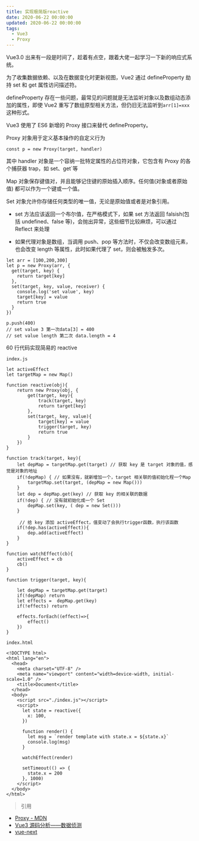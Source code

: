 ```yaml
---
title: 实现极简版reactive
date: 2020-06-22 00:00:00
updated: 2020-06-22 00:00:00
tags:
  - Vue3
  - Proxy
---
```


Vue3.0 出来有一段是时间了，趁着有点空，跟着大佬一起学习一下新的响应式系统。

<!-- more -->

为了收集数据依赖、以及在数据变化时更新视图，Vue2 通过 defineProperty 劫持 set 和 get 属性访问描述符。

defineProperty 存在一些问题，最常见的问题就是无法监听对象以及数组动态添加的属性，即使 Vue2 重写了数组原型相关方法，但仍旧无法监听到`arr[1]=xxx`这种形式。

Vue3 使用了 ES6 新增的 Proxy 接口来替代 defineProperty。

Proxy 对象用于定义基本操作的自定义行为

```
const p = new Proxy(target, handler)
```

其中 handler 对象是一个容纳一批特定属性的占位符对象，它包含有 Proxy 的各个捕获器 trap，如 set、get`等

Map 对象保存键值对，并且能够记住键的原始插入顺序。任何值(对象或者原始值) 都可以作为一个键或一个值。

Set 对象允许你存储任何类型的唯一值，无论是原始值或者是对象引用。

- set 方法应该返回一个布尔值，在严格模式下，如果 set 方法返回 falsish(包括 undefined、false 等)，会抛出异常，这些细节比较麻烦，可以通过 Reflect 来处理

- 如果代理对象是数组，当调用 push、pop 等方法时，不仅会改变数组元素，也会改变 length 等属性，此时如果代理了 set，则会被触发多次。

```
let arr = [100,200,300]
let p = new Proxy(arr, {
  get(target, key) {
    return target[key]
  },
  set(target, key, value, receiver) {
    console.log('set value', key)
    target[key] = value
    return true
  }
})

p.push(400)
// set value 3 第一次data[3] = 400
// set value length 第二次 data.length = 4
```

60 行代码实现简易的 reactive

`index.js`

```
let activeEffect
let targetMap = new Map()

function reactive(obj){
    return new Proxy(obj, {
        get(target, key){
            track(target, key)
            return target[key]
        },
        set(target, key, value){
            target[key] = value
            trigger(target, key)
            return true
        }
    })
}

function track(target, key){
    let depMap = targetMap.get(target) // 获取 key 是 target 对象的值，感觉是对象的地址
    if(!depMap) { // 如果没有，就新增加一个，target 相关联的值初始化程一个Map
        targetMap.set(target, (depMap = new Map()))
    }
    let dep = depMap.get(key) // 获取 key 的相关联的数据
    if(!dep) { // 没有就初始化成一个 Set
        depMap.set(key, ( dep = new Set()))
    }

     // 给 key 添加 activeEffect，值变动了会执行trigger函数，执行该函数
    if(!dep.has(activeEffect)){
        dep.add(activeEffect)
    }
}

function watchEffect(cb){
    activeEffect = cb
    cb()
}

function trigger(target, key){

    let depMap = targetMap.get(target)
    if(!depMap) return
    let effects =  depMap.get(key)
    if(!effects) return

    effects.forEach((effect)=>{
        effect()
    })
}
```

`index.html`

```
<!DOCTYPE html>
<html lang="en">
  <head>
    <meta charset="UTF-8" />
    <meta name="viewport" content="width=device-width, initial-scale=1.0" />
    <title>Document</title>
  </head>
  <body>
    <script src="./index.js"></script>
    <script>
      let state = reactive({
        x: 100,
      })

      function render() {
        let msg = `render template with state.x = ${state.x}`
        console.log(msg)
      }

      watchEffect(render)

      setTimeout(() => {
        state.x = 200
      }, 1000)
    </script>
  </body>
</html>
```

> 引用

- [Proxy - MDN](https://developer.mozilla.org/zh-CN/docs/Web/JavaScript/Reference/Global_Objects/Proxy)
- [Vue3 源码分析——数据侦测](https://juejin.im/post/5ec68bc8518825434980044e#heading-10)
- [vue-next](https://github.com/vuejs/vue-next)
